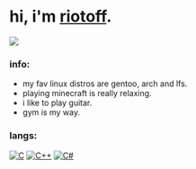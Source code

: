 # hi, i'm [riotoff](https://t.me/riotoff).

[![](https://komarev.com/ghpvc/?username=RIOTOFF&logo=github&style=for-the-badge&color=000000)](https://github.com/RiotOff)
<br />

### info:
- my fav linux distros are gentoo, arch and lfs.
- playing minecraft is really relaxing.
- i like to play guitar.
- gym is my way.
### langs:
[![C](https://img.shields.io/badge/-C-090909?style=for-the-badge&logo=C)](wikipedia.org/wiki/C_(programming_language))
[![C++](https://img.shields.io/badge/-C++-090909?style=for-the-badge&logo=C++)](https://wikipedia.org/wiki/C++)
[![C#](https://img.shields.io/badge/-CSharp-090909?style=for-the-badge&logo=CSharp)](https://wikipedia.org/wiki/C_Sharp_(programming_language))
